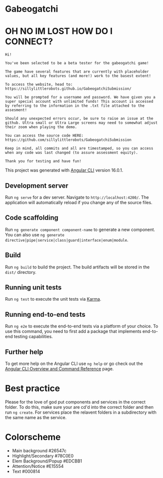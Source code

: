 # Gabeogatchi


# OH NO IM LOST HOW DO I CONNECT?
```
Hi!

You've been selected to be a beta tester for the gabeogatchi game!

The game have several features that are currently with placeholder values, but all key features (and more!) work to the basest extent!

To access the website, head to: https://sillylittlerobots.github.io/GabeogatchiSubmission/

You will be prompted for a username and password. We have given you a super special account with unlimited funds! This account is accessed by referring to the information in the .txt file attached to the assesment!

Should any unexpected errors occur, be sure to raise an issue at the github. Ultra small or Ultra Large screens may need to somewhat adjust their zoom when playing the demo.

You can access the source code HERE: https://github.com/sillylittlerobots/GabeogatchiSubmission

Keep in mind, all commits and all are timestamped, so you can access when any code was last changed (to assure assessment equity).

Thank you for testing and have fun!

```







This project was generated with [Angular CLI](https://github.com/angular/angular-cli) version 16.0.1.

## Development server

Run `ng serve` for a dev server. Navigate to `http://localhost:4200/`. The application will automatically reload if you change any of the source files.

## Code scaffolding

Run `ng generate component component-name` to generate a new component. You can also use `ng generate directive|pipe|service|class|guard|interface|enum|module`.

## Build

Run `ng build` to build the project. The build artifacts will be stored in the `dist/` directory.

## Running unit tests

Run `ng test` to execute the unit tests via [Karma](https://karma-runner.github.io).

## Running end-to-end tests

Run `ng e2e` to execute the end-to-end tests via a platform of your choice. To use this command, you need to first add a package that implements end-to-end testing capabilities.

## Further help

To get more help on the Angular CLI use `ng help` or go check out the [Angular CLI Overview and Command Reference](https://angular.io/cli) page.

# Best practice
Please for the love of god put components and services in the correct folder. To do this, make sure your are cd'd into the correct folder and then run `ng create`. For services place the relavent folders in a subdirectory with the same name as the service. 

# Colorscheme
- Main background #26547c
- Highlight/Secondary #78C0E0
- Elem Background/Popup #EDCBB1
- Attention/Notice #E15554
- Text #000814
